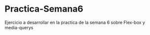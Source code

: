 # Practica-Semana6
Ejercicio a desarrollar en la practica de la semana 6 sobre Flex-box y media-querys
